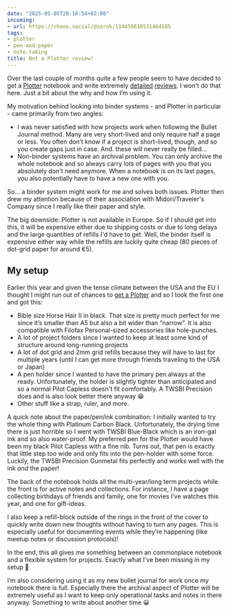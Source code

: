 ```yaml
---
date: "2025-05-05T20:16:54+02:00"
incoming:
- url: https://chaos.social/@zerok/114456616531464185
tags:
- plotter
- pen-and-paper
- note-taking
title: Not a Plotter review!
---
```


Over the last couple of months quite a few people seem to have decided to get a [Plotter](https://plotterusa.com) notebook and write extremely [detailed](https://fountainpenlove.com/reviews/plotter-review/) [reviews](https://arslan.io/2025/02/24/plotter-notebook-system/). I won't do that here. Just a bit about the why and how I’m using it.

My motivation behind looking into binder systems - and Plotter in particular - came primarily from two angles:

- I was never satisfied with how projects work when following the Bullet Journal method. Many are very short-lived and only require half a page or less. You often don’t know if a project is short-lived, though, and so you create gaps just in case. And. these will never really be filled…
- Non-binder systems have an archival problem. You can only archive the whole notebook and so always carry lots of pages with you that you absolutely don't need anymore. When a notebook is on its last pages, you also potentially have to have a new one with you.

So... a binder system might work for me and solves both issues. Plotter then drew my attention because of their association with Midori/Traveler's Company since I really like their paper and style.

The big downside: Plotter is not available in Europe. So if I should get into this, it will be expensive either due to shipping costs or due to long delays and the large quantities of refills I'd have to get. Well, the binder itself is expensive either way while the refills are luckily quite cheap (80 pieces of dot-grid paper for around €5).

## My setup

Earlier this year and given the tense climate between the USA and the EU I thought I might run out of chances to [get a Plotter](https://zerokspot.com/weblog/2025/03/09/finally-a-plotter/) and so I took the first one and got this:

- Bible size Horse Hair II in black. That size is pretty much perfect for me since it’s smaller than A5 but also a bit wider than “narrow”. It is also compatible with Filofax Personal-sized accessories like hole-punches.
- A lot of project folders since I wanted to keep at least some kind of structure around long-running projects 
- A lot of dot grid and 2mm grid refills because they will have to last for multiple years (until I can get more through friends traveling to the USA or Japan)
- A pen holder since I wanted to have the primary pen always at the ready. Unfortunately, the holder is slightly tighter than anticipated and so a normal Pilot Capless doesn't fit comfortably. A TWSBI Precision does and is also look better there anyway 😁
- Other stuff like a strap, ruler, and more.

A quick note about the paper/pen/ink combination: I initially wanted to try the whole thing with Platinum Carbon Black. Unfortunately, the drying time there is just horrible so I went with TWSBI Blue-Black which is an iron-gal ink and so also water-proof. My preferred pen for the Plotter would have been my black Pilot Capless with a fine nib. Turns out, that pen is exactly that little step too wide and only fits into the pen-holder with some force. Luckily, the TWSBI Precision Gunmetal fits perfectly and works well with the ink *and* the paper!

The back of the notebook holds all the multi-year/long term projects while the front is for active notes and collections. For instance, I have a page collecting birthdays of friends and family, one for movies I’ve watches this year, and one for gift-ideas.

I also keep a refill-block outside of the rings in the front of the cover to quickly write down new thoughts without having to turn any pages. This is especially useful for documenting events while they’re happening (like meetup notes or discussion protocols)!

In the end, this all gives me something between an commonplace notebook and a flexible system for projects. Exactly what I've been missing in my setup 🙂 

I’m also considering using it as my new bullet journal for work once my notebook there is full. Especially there the archival aspect of Plotter will be extremely useful as I want to keep only operational tasks and notes in there anyway. Something to write about another time 😀
